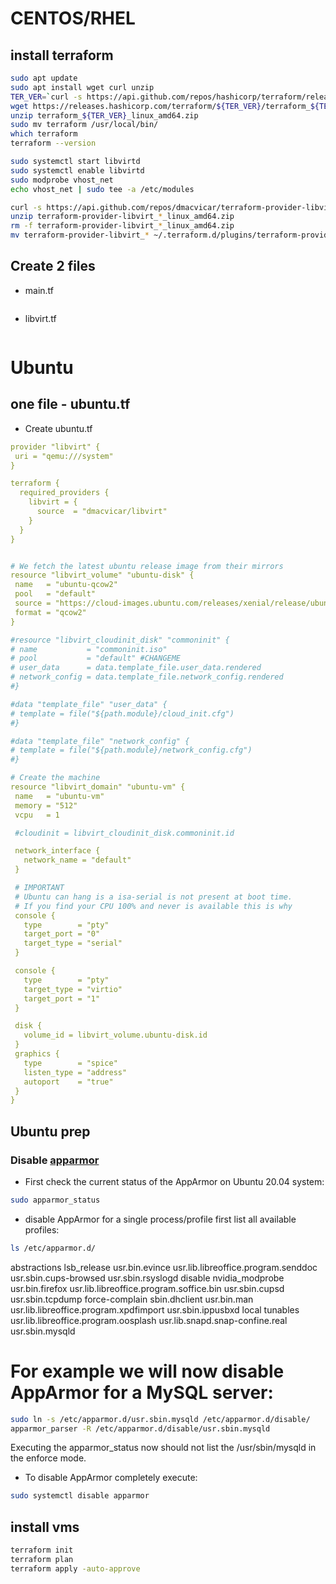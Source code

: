 
# CENTOS/RHEL
## install terraform
```bash
sudo apt update
sudo apt install wget curl unzip
TER_VER=`curl -s https://api.github.com/repos/hashicorp/terraform/releases/latest | grep tag_name | cut -d: -f2 | tr -d \"\,\v | awk '{$1=$1};1'`
wget https://releases.hashicorp.com/terraform/${TER_VER}/terraform_${TER_VER}_linux_amd64.zip
unzip terraform_${TER_VER}_linux_amd64.zip
sudo mv terraform /usr/local/bin/
which terraform
terraform --version

sudo systemctl start libvirtd
sudo systemctl enable libvirtd
sudo modprobe vhost_net
echo vhost_net | sudo tee -a /etc/modules

curl -s https://api.github.com/repos/dmacvicar/terraform-provider-libvirt/releases/latest   | grep browser_download_url   | grep linux_amd64.zip   | cut -d '"' -f 4   | wget -i -
unzip terraform-provider-libvirt_*_linux_amd64.zip
rm -f terraform-provider-libvirt_*_linux_amd64.zip
mv terraform-provider-libvirt_* ~/.terraform.d/plugins/terraform-provider-libvirt
```



## Create 2 files
* main.tf
```terraform

```

* libvirt.tf
```terraform

```







# Ubuntu
## one file - ubuntu.tf




* Create ubuntu.tf
```yaml
provider "libvirt" {
 uri = "qemu:///system"
}

terraform {
  required_providers {
    libvirt = {
      source  = "dmacvicar/libvirt"
    }
  }
}


# We fetch the latest ubuntu release image from their mirrors
resource "libvirt_volume" "ubuntu-disk" {
 name   = "ubuntu-qcow2"
 pool   = "default"
 source = "https://cloud-images.ubuntu.com/releases/xenial/release/ubuntu-16.04-server-cloudimg-amd64-disk1.img"
 format = "qcow2"
}

#resource "libvirt_cloudinit_disk" "commoninit" {
# name           = "commoninit.iso"
# pool           = "default" #CHANGEME
# user_data      = data.template_file.user_data.rendered
# network_config = data.template_file.network_config.rendered
#}

#data "template_file" "user_data" {
# template = file("${path.module}/cloud_init.cfg")
#}

#data "template_file" "network_config" {
# template = file("${path.module}/network_config.cfg")
#}

# Create the machine
resource "libvirt_domain" "ubuntu-vm" {
 name   = "ubuntu-vm"
 memory = "512"
 vcpu   = 1

 #cloudinit = libvirt_cloudinit_disk.commoninit.id

 network_interface {
   network_name = "default"
 }

 # IMPORTANT
 # Ubuntu can hang is a isa-serial is not present at boot time.
 # If you find your CPU 100% and never is available this is why
 console {
   type        = "pty"
   target_port = "0"
   target_type = "serial"
 }

 console {
   type        = "pty"
   target_type = "virtio"
   target_port = "1"
 }

 disk {
   volume_id = libvirt_volume.ubuntu-disk.id
 }
 graphics {
   type        = "spice"
   listen_type = "address"
   autoport    = "true"
 }
}

```

## Ubuntu prep
### Disable [apparmor](https://manpages.ubuntu.com/manpages/focal/en/man7/apparmor.7.html)
 * First check the current status of the AppArmor on Ubuntu 20.04 system:
```bash
sudo apparmor_status
```

* disable AppArmor for a single process/profile first list all available profiles:
``` bash
ls /etc/apparmor.d/
``` 

  abstractions    lsb_release      usr.bin.evince                        usr.lib.libreoffice.program.senddoc      usr.sbin.cups-browsed  usr.sbin.rsyslogd
  disable         nvidia_modprobe  usr.bin.firefox                       usr.lib.libreoffice.program.soffice.bin  usr.sbin.cupsd         usr.sbin.tcpdump
  force-complain  sbin.dhclient    usr.bin.man                           usr.lib.libreoffice.program.xpdfimport   usr.sbin.ippusbxd
  local           tunables         usr.lib.libreoffice.program.oosplash  usr.lib.snapd.snap-confine.real          usr.sbin.mysqld

# For example we will now disable AppArmor for a MySQL server:
``` bash
sudo ln -s /etc/apparmor.d/usr.sbin.mysqld /etc/apparmor.d/disable/
apparmor_parser -R /etc/apparmor.d/disable/usr.sbin.mysqld
``` 

  Executing the apparmor_status now should not list the /usr/sbin/mysqld in the enforce mode.

* To disable AppArmor completely execute:
``` bash
sudo systemctl disable apparmor
```



## install vms
```bash
terraform init
terraform plan
terraform apply -auto-approve
```